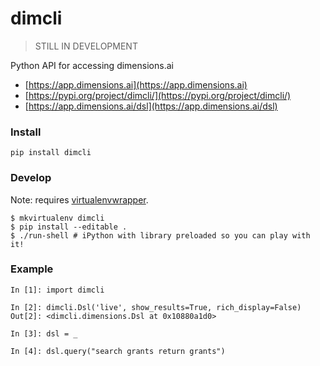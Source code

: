 # dimcli

> STILL IN DEVELOPMENT

Python API for accessing dimensions.ai

-   [https://app.dimensions.ai](https://app.dimensions.ai)
-   [https://pypi.org/project/dimcli/](https://pypi.org/project/dimcli/)
-   [https://app.dimensions.ai/dsl](https://app.dimensions.ai/dsl)

### Install

```
pip install dimcli
```

### Develop

Note: requires [virtualenvwrapper](https://virtualenvwrapper.readthedocs.io/en/latest/).

```
$ mkvirtualenv dimcli
$ pip install --editable .
$ ./run-shell # iPython with library preloaded so you can play with it!
```

### Example

```
In [1]: import dimcli

In [2]: dimcli.Dsl('live', show_results=True, rich_display=False)
Out[2]: <dimcli.dimensions.Dsl at 0x10880a1d0>

In [3]: dsl = _

In [4]: dsl.query("search grants return grants")
```
